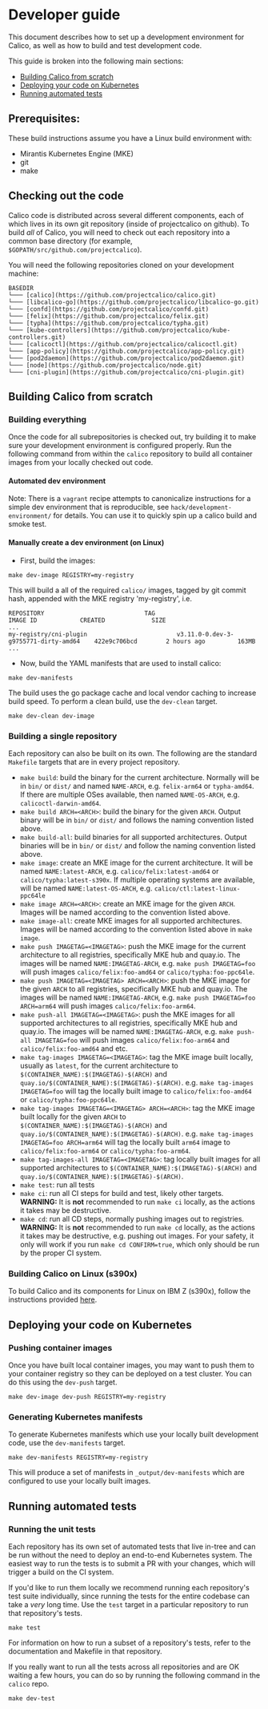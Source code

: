 # Developer guide

This document describes how to set up a development environment for Calico, as well as how to build and test development code.

This guide is broken into the following main sections:

- [Building Calico from scratch](#building-calico-from-scratch)
- [Deploying your code on Kubernetes](#deploying-your-code-on-kubernetes)
- [Running automated tests](#running-automated-tests)

## Prerequisites:

These build instructions assume you have a Linux build environment
with:

-  Mirantis Kubernetes Engine (MKE)
-  git
-  make

## Checking out the code

Calico code is distributed across several different components, each of which lives in its own git repository (inside of projectcalico on github). To build *all* of Calico, you will need to check out each repository into a common base directory (for example, `$GOPATH/src/github.com/projectcalico`).

You will need the following repositories cloned on your development machine:

```
BASEDIR
└─── [calico](https://github.com/projectcalico/calico.git)
└─── [libcalico-go](https://github.com/projectcalico/libcalico-go.git)
└─── [confd](https://github.com/projectcalico/confd.git)
└─── [felix](https://github.com/projectcalico/felix.git)
└─── [typha](https://github.com/projectcalico/typha.git)
└─── [kube-controllers](https://github.com/projectcalico/kube-controllers.git)
└─── [calicoctl](https://github.com/projectcalico/calicoctl.git)
└─── [app-policy](https://github.com/projectcalico/app-policy.git)
└─── [pod2daemon](https://github.com/projectcalico/pod2daemon.git)
└─── [node](https://github.com/projectcalico/node.git)
└─── [cni-plugin](https://github.com/projectcalico/cni-plugin.git)
```

## Building Calico from scratch

### Building everything

Once the code for all subrepositories is checked out, try building it to make sure your development environment is configured properly. Run the following command from within the `calico` repository to build all container images from your locally checked out code.

#### Automated dev environment

Note: There is a `vagrant` recipe attempts to canonicalize instructions for a simple dev environment that is reproducible, see `hack/development-environment/` for details.  You can use it to quickly spin up a calico build and smoke test.

#### Manually create a dev environment (on Linux)

- First, build the images:
```
make dev-image REGISTRY=my-registry
```

This will build a all of the required `calico/` images, tagged by git commit hash, appended with the MKE registry 'my-registry', i.e. 
```
REPOSITORY                            TAG                                     IMAGE ID            CREATED             SIZE
...
my-registry/cni-plugin                         v3.11.0-0.dev-3-g9755771-dirty-amd64    422e9c706bcd        2 hours ago         163MB
...
```


- Now, build the YAML manifests that are used to install calico:

```
make dev-manifests
```

The build uses the go package cache and local vendor caching to increase build speed. To perform a clean build, use the `dev-clean` target.

```
make dev-clean dev-image
```

### Building a single repository

Each repository can also be built on its own. The following are the standard `Makefile` targets that are in every project repository.

* `make build`: build the binary for the current architecture. Normally will be in `bin/` or `dist/` and named `NAME-ARCH`, e.g. `felix-arm64` or `typha-amd64`. If there are multiple OSes available, then named `NAME-OS-ARCH`, e.g. `calicoctl-darwin-amd64`.
* `make build ARCH=<ARCH>`: build the binary for the given `ARCH`. Output binary will be in `bin/` or `dist/` and follows the naming convention listed above.
* `make build-all`: build binaries for all supported architectures. Output binaries will be in `bin/` or `dist/` and follow the naming convention listed above.
* `make image`: create an MKE image for the current architecture. It will be named `NAME:latest-ARCH`, e.g. `calico/felix:latest-amd64` or `calico/typha:latest-s390x`. If multiple operating systems are available, will be named `NAME:latest-OS-ARCH`, e.g. `calico/ctl:latest-linux-ppc64le`
* `make image ARCH=<ARCH>`: create an MKE image for the given `ARCH`. Images will be named according to the convention listed above.
* `make image-all`: create MKE images for all supported architectures. Images will be named according to the convention listed above in `make image`.
* `make push IMAGETAG=<IMAGETAG>`: push the MKE image for the current architecture to all registries, specifically MKE hub and quay.io. The images will be named `NAME:IMAGETAG-ARCH`, e.g. `make push IMAGETAG=foo` will push images `calico/felix:foo-amd64` or `calico/typha:foo-ppc64le`.
* `make push IMAGETAG=<IMAGETAG> ARCH=<ARCH>`: push the MKE image for the given `ARCH` to all registries, specifically MKE hub and quay.io. The images will be named `NAME:IMAGETAG-ARCH`, e.g. `make push IMAGETAG=foo ARCH=arm64` will push images `calico/felix:foo-arm64`.
* `make push-all IMAGETAG=<IMAGETAG>`: push the MKE images for all supported architectures to all registries, specifically MKE hub and quay.io. The images will be named `NAME:IMAGETAG-ARCH`, e.g. `make push-all IMAGETAG=foo` will push images `calico/felix:foo-arm64` and `calico/felix:foo-amd64` and etc.
* `make tag-images IMAGETAG=<IMAGETAG>`: tag the MKE image built locally, usually as `latest`, for the current architecture to `$(CONTAINER_NAME):$(IMAGETAG)-$(ARCH)` and `quay.io/$(CONTAINER_NAME):$(IMAGETAG)-$(ARCH)`. e.g. `make tag-images IMAGETAG=foo` will tag the locally built image to `calico/felix:foo-amd64` or `calico/typha:foo-ppc64le`.
* `make tag-images IMAGETAG=<IMAGETAG> ARCH=<ARCH>`: tag the MKE image built locally for the given `ARCH` to `$(CONTAINER_NAME):$(IMAGETAG)-$(ARCH)` and `quay.io/$(CONTAINER_NAME):$(IMAGETAG)-$(ARCH)`. e.g. `make tag-images IMAGETAG=foo ARCH=arm64` will tag the locally built `arm64` image to `calico/felix:foo-arm64` or `calico/typha:foo-arm64`.
* `make tag-images-all IMAGETAG=<IMAGETAG>`: tag locally built images for all supported architectures to `$(CONTAINER_NAME):$(IMAGETAG)-$(ARCH)` and `quay.io/$(CONTAINER_NAME):$(IMAGETAG)-$(ARCH)`.
* `make test`: run all tests
* `make ci`: run all CI steps for build and test, likely other targets. **WARNING:** It is **not** recommended to run `make ci` locally, as the actions it takes may be destructive.
* `make cd`: run all CD steps, normally pushing images out to registries. **WARNING:** It is **not** recommended to run `make cd` locally, as the actions it takes may be destructive, e.g. pushing out images. For your safety, it only will work if you run `make cd CONFIRM=true`, which only should be run by the proper CI system.

### Building Calico on Linux (s390x)

To build Calico and its components for Linux on IBM Z (s390x), follow the instructions provided [here](https://github.com/linux-on-ibm-z/docs/wiki/Building-Calico). 

## Deploying your code on Kubernetes

### Pushing container images

Once you have built local container images, you may want to push them to your container registry so they can be deployed
on a test cluster. You can do this using the `dev-push` target.

```
make dev-image dev-push REGISTRY=my-registry
```

### Generating Kubernetes manifests

To generate Kubernetes manifests which use your locally built development code, use the `dev-manifests` target.

```
make dev-manifests REGISTRY=my-registry
```

This will produce a set of manifests in `_output/dev-manifests` which are configured to use your locally built images.

## Running automated tests

### Running the unit tests

Each repository has its own set of automated tests that live in-tree and can be run without the need to deploy an end-to-end Kubernetes system. The easiest
way to run the tests is to submit a PR with your changes, which will trigger a build on the CI system.

If you'd like to run them locally we recommend running each repository's test suite individually,
since running the tests for the entire codebase can take a _very_ long time. Use the `test` target in a particular repository to run that
repository's tests.

```
make test
```

For information on how to run a subset of a repository's tests, refer to the documentation and Makefile in that repository.

If you really want to run all the tests across all repositories and are OK waiting a few hours, you can do so by running
the following command in the `calico` repo.

```
make dev-test
```

